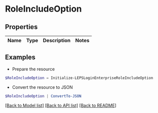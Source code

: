 # RoleIncludeOption
## Properties

Name | Type | Description | Notes
------------ | ------------- | ------------- | -------------

## Examples

- Prepare the resource
```powershell
$RoleIncludeOption = Initialize-LEPSLoginEnterpriseRoleIncludeOption 
```

- Convert the resource to JSON
```powershell
$RoleIncludeOption | ConvertTo-JSON
```

[[Back to Model list]](../README.md#documentation-for-models) [[Back to API list]](../README.md#documentation-for-api-endpoints) [[Back to README]](../README.md)

